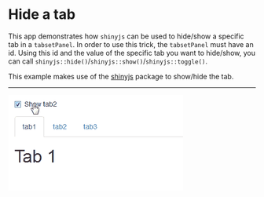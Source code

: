# Hide a tab

This app demonstrates how `shinyjs` can be used to hide/show a specific tab in a `tabsetPanel`.  In order to use this trick, the `tabsetPanel` must have an id. Using this id and the value of the specific tab you want to hide/show, you can call `shinyjs::hide()`/`shinyjs::show()`/`shinyjs::toggle()`.

This example makes use of the [shinyjs](https://github.com/daattali/shinyjs) package to show/hide the tab.

---

[![Demo](./hide-tab.gif)](./hide-tab.gif)